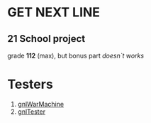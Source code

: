 # GET NEXT LINE

## 21 School project

grade **112** (max), but bonus part *doesn`t works*

# Testers

1. [gnlWarMachine](https://github.com/C4r4c0l3/gnl-war-machine-v2019)
2. [gnlTester](https://github.com/Tripouille/gnlTester)
